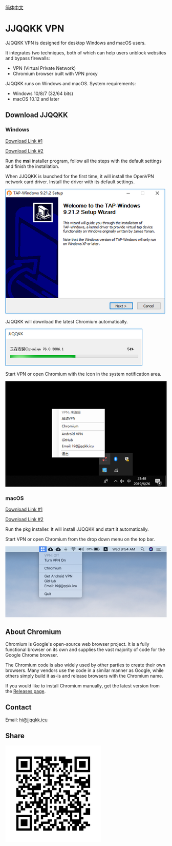 
[简体中文](README.md)

# JJQQKK VPN

JJQQKK VPN is designed for desktop Windows and macOS users.

It integrates two techniques, both of which can help users unblock websites and bypass firewalls:

- VPN (Virtual Private Network)
- Chromium browser built with VPN proxy

JJQQKK runs on Windows and macOS. System requirements:

- Windows 10/8/7 (32/64 bits)
- macOS 10.12 and later


## Download JJQQKK

### Windows

[Download Link #1](http://206.189.78.230/JJQQKK-2.3.0.msi)

[Download Link #2](https://github.com/jjqqkk/chromium/releases/download/77.0.3824.6/JJQQKK-2.3.0.msi)

Run the **msi** installer program, follow all the steps with the default settings and finish the installation.

When JJQQKK is launched for the first time, it will install the OpenVPN network card driver. Install the driver with its default settings.

![](images/windows-install-driver.png)

JJQQKK will download the latest Chromium automatically.

![](images/windows-getting-chrome.png)

Start VPN or open Chromium with the icon in the system 
notification area.

![](images/windows-tray.png)



### macOS

[Download Link #1](http://206.189.78.230/JJQQKK-2.3.0.pkg)

[Download Link #2](https://github.com/jjqqkk/chromium/releases/download/77.0.3824.6/JJQQKK-2.3.0.pkg)

Run the pkg installer. It will install JJQQKK and start it automatically.

Start VPN or open Chromium from the drop down menu on the top bar.

![](images/mac-icon.png)

## About Chromium

Chromium is Google's open-source web browser project. It is a fully functional browser on its own and supplies the vast majority of code for the Google Chrome browser.

The Chromium code is also widely used by other parties to create their own browsers. Many vendors use the code in a similar manner as Google, while others simply build it as-is and release browsers with the Chromium name.

If you would like to install Chromium manually, get the latest version from the [Releases page](https://github.com/jjqqkk/chromium/releases).

## Contact

Email: hi@jjqqkk.icu

## Share

![](images/readme.png)

